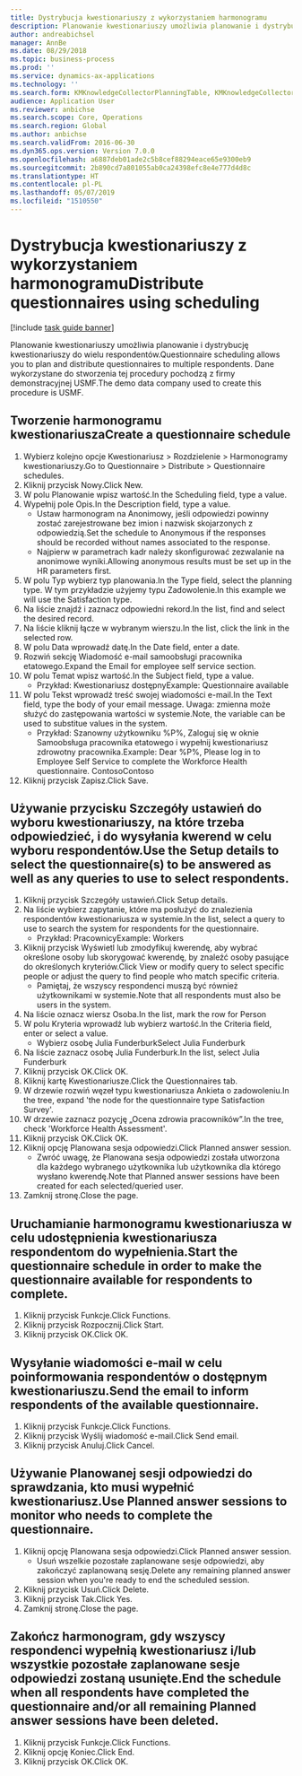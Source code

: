 ```yaml
---
title: Dystrybucja kwestionariuszy z wykorzystaniem harmonogramu
description: Planowanie kwestionariuszy umożliwia planowanie i dystrybucję kwestionariuszy do wielu respondentów.
author: andreabichsel
manager: AnnBe
ms.date: 08/29/2018
ms.topic: business-process
ms.prod: ''
ms.service: dynamics-ax-applications
ms.technology: ''
ms.search.form: KMKnowledgeCollectorPlanningTable, KMKnowledgeCollectorPlanningMulti, SysQueryForm, HcmPersonLookup, KMKnowledgeCollectorPlanning
audience: Application User
ms.reviewer: anbichse
ms.search.scope: Core, Operations
ms.search.region: Global
ms.author: anbichse
ms.search.validFrom: 2016-06-30
ms.dyn365.ops.version: Version 7.0.0
ms.openlocfilehash: a6887deb01ade2c5b8cef88294eace65e9300eb9
ms.sourcegitcommit: 2b890cd7a801055ab0ca24398efc8e4e777d4d8c
ms.translationtype: HT
ms.contentlocale: pl-PL
ms.lasthandoff: 05/07/2019
ms.locfileid: "1510550"
---
```

# <a name="distribute-questionnaires-using-scheduling"></a><span data-ttu-id="67fd7-103">Dystrybucja kwestionariuszy z wykorzystaniem harmonogramu</span><span class="sxs-lookup"><span data-stu-id="67fd7-103">Distribute questionnaires using scheduling</span></span>

[!include [task guide banner](../../includes/task-guide-banner.md)]

<span data-ttu-id="67fd7-104">Planowanie kwestionariuszy umożliwia planowanie i dystrybucję kwestionariuszy do wielu respondentów.</span><span class="sxs-lookup"><span data-stu-id="67fd7-104">Questionnaire scheduling allows you to plan and distribute questionnaires to multiple respondents.</span></span> <span data-ttu-id="67fd7-105">Dane wykorzystane do stworzenia tej procedury pochodzą z firmy demonstracyjnej USMF.</span><span class="sxs-lookup"><span data-stu-id="67fd7-105">The demo data company used to create this procedure is USMF.</span></span>


## <a name="create-a-questionnaire-schedule"></a><span data-ttu-id="67fd7-106">Tworzenie harmonogramu kwestionariusza</span><span class="sxs-lookup"><span data-stu-id="67fd7-106">Create a questionnaire schedule</span></span>
1. <span data-ttu-id="67fd7-107">Wybierz kolejno opcje Kwestionariusz > Rozdzielenie > Harmonogramy kwestionariuszy.</span><span class="sxs-lookup"><span data-stu-id="67fd7-107">Go to Questionnaire > Distribute > Questionnaire schedules.</span></span>
2. <span data-ttu-id="67fd7-108">Kliknij przycisk Nowy.</span><span class="sxs-lookup"><span data-stu-id="67fd7-108">Click New.</span></span>
3. <span data-ttu-id="67fd7-109">W polu Planowanie wpisz wartość.</span><span class="sxs-lookup"><span data-stu-id="67fd7-109">In the Scheduling field, type a value.</span></span>
4. <span data-ttu-id="67fd7-110">Wypełnij pole Opis.</span><span class="sxs-lookup"><span data-stu-id="67fd7-110">In the Description field, type a value.</span></span>
    * <span data-ttu-id="67fd7-111">Ustaw harmonogram na Anonimowy, jeśli odpowiedzi powinny zostać zarejestrowane bez imion i nazwisk skojarzonych z odpowiedzią.</span><span class="sxs-lookup"><span data-stu-id="67fd7-111">Set the schedule to Anonymous if the responses should be recorded without names associated to the response.</span></span>  
    * <span data-ttu-id="67fd7-112">Najpierw w parametrach kadr należy skonfigurować zezwalanie na anonimowe wyniki.</span><span class="sxs-lookup"><span data-stu-id="67fd7-112">Allowing anonymous results must be set up in the HR parameters first.</span></span>  
5. <span data-ttu-id="67fd7-113">W polu Typ wybierz typ planowania.</span><span class="sxs-lookup"><span data-stu-id="67fd7-113">In the Type field, select the planning type.</span></span>  <span data-ttu-id="67fd7-114">W tym przykładzie użyjemy typu Zadowolenie.</span><span class="sxs-lookup"><span data-stu-id="67fd7-114">In this example we will use the Satisfaction type.</span></span>
6. <span data-ttu-id="67fd7-115">Na liście znajdź i zaznacz odpowiedni rekord.</span><span class="sxs-lookup"><span data-stu-id="67fd7-115">In the list, find and select the desired record.</span></span>
7. <span data-ttu-id="67fd7-116">Na liście kliknij łącze w wybranym wierszu.</span><span class="sxs-lookup"><span data-stu-id="67fd7-116">In the list, click the link in the selected row.</span></span>
8. <span data-ttu-id="67fd7-117">W polu Data wprowadź datę.</span><span class="sxs-lookup"><span data-stu-id="67fd7-117">In the Date field, enter a date.</span></span>
9. <span data-ttu-id="67fd7-118">Rozwiń sekcję Wiadomość e-mail samoobsługi pracownika etatowego.</span><span class="sxs-lookup"><span data-stu-id="67fd7-118">Expand the Email for employee self service section.</span></span>
10. <span data-ttu-id="67fd7-119">W polu Temat wpisz wartość.</span><span class="sxs-lookup"><span data-stu-id="67fd7-119">In the Subject field, type a value.</span></span>
    * <span data-ttu-id="67fd7-120">Przykład: Kwestionariusz dostępny</span><span class="sxs-lookup"><span data-stu-id="67fd7-120">Example: Questionnaire available</span></span>  
11. <span data-ttu-id="67fd7-121">W polu Tekst wprowadź treść swojej wiadomości e-mail.</span><span class="sxs-lookup"><span data-stu-id="67fd7-121">In the Text field, type the body of your email message.</span></span> <span data-ttu-id="67fd7-122">Uwaga: zmienna może służyć do zastępowania wartości w systemie.</span><span class="sxs-lookup"><span data-stu-id="67fd7-122">Note, the variable can be used to substitue values in the system.</span></span>
    * <span data-ttu-id="67fd7-123">Przykład:   Szanowny użytkowniku %P%, Zaloguj się w oknie Samoobsługa pracownika etatowego i wypełnij kwestionariusz zdrowotny pracownika.</span><span class="sxs-lookup"><span data-stu-id="67fd7-123">Example:   Dear %P%,  Please log in to Employee Self Service to complete the Workforce Health questionnaire.</span></span>  <span data-ttu-id="67fd7-124">Contoso</span><span class="sxs-lookup"><span data-stu-id="67fd7-124">Contoso</span></span>  
12. <span data-ttu-id="67fd7-125">Kliknij przycisk Zapisz.</span><span class="sxs-lookup"><span data-stu-id="67fd7-125">Click Save.</span></span>

## <a name="use-the-setup-details-to-select-the-questionnaires-to-be-answered-as-well-as-any-queries-to-use-to-select-respondents"></a><span data-ttu-id="67fd7-126">Używanie przycisku Szczegóły ustawień do wyboru kwestionariuszy, na które trzeba odpowiedzieć, i do wysyłania kwerend w celu wyboru respondentów.</span><span class="sxs-lookup"><span data-stu-id="67fd7-126">Use the Setup details to select the questionnaire(s) to be answered as well as any queries to use to select respondents.</span></span>
1. <span data-ttu-id="67fd7-127">Kliknij przycisk Szczegóły ustawień.</span><span class="sxs-lookup"><span data-stu-id="67fd7-127">Click Setup details.</span></span>
2. <span data-ttu-id="67fd7-128">Na liście wybierz zapytanie, które ma posłużyć do znalezienia respondentów kwestionariusza w systemie.</span><span class="sxs-lookup"><span data-stu-id="67fd7-128">In the list, select a query to use to search the system for respondents for the questionnaire.</span></span>
    * <span data-ttu-id="67fd7-129">Przykład: Pracownicy</span><span class="sxs-lookup"><span data-stu-id="67fd7-129">Example: Workers</span></span>  
3. <span data-ttu-id="67fd7-130">Kliknij przycisk Wyświetl lub zmodyfikuj kwerendę, aby wybrać określone osoby lub skorygować kwerendę, by znaleźć osoby pasujące do określonych kryteriów.</span><span class="sxs-lookup"><span data-stu-id="67fd7-130">Click View or modify query to select specific people or adjust the query to find people who match specific criteria.</span></span>
    * <span data-ttu-id="67fd7-131">Pamiętaj, że wszyscy respondenci muszą być również użytkownikami w systemie.</span><span class="sxs-lookup"><span data-stu-id="67fd7-131">Note that all respondents must also be users in the system.</span></span>  
4. <span data-ttu-id="67fd7-132">Na liście oznacz wiersz Osoba.</span><span class="sxs-lookup"><span data-stu-id="67fd7-132">In the list, mark the row for Person</span></span>
5. <span data-ttu-id="67fd7-133">W polu Kryteria wprowadź lub wybierz wartość.</span><span class="sxs-lookup"><span data-stu-id="67fd7-133">In the Criteria field, enter or select a value.</span></span>
    * <span data-ttu-id="67fd7-134">Wybierz osobę Julia Funderburk</span><span class="sxs-lookup"><span data-stu-id="67fd7-134">Select Julia Funderburk</span></span>  
6. <span data-ttu-id="67fd7-135">Na liście zaznacz osobę Julia Funderburk.</span><span class="sxs-lookup"><span data-stu-id="67fd7-135">In the list, select Julia Funderburk</span></span>
7. <span data-ttu-id="67fd7-136">Kliknij przycisk OK.</span><span class="sxs-lookup"><span data-stu-id="67fd7-136">Click OK.</span></span>
8. <span data-ttu-id="67fd7-137">Kliknij kartę Kwestionariusze.</span><span class="sxs-lookup"><span data-stu-id="67fd7-137">Click the Questionnaires tab.</span></span>
9. <span data-ttu-id="67fd7-138">W drzewie rozwiń węzeł typu kwestionariusza Ankieta o zadowoleniu.</span><span class="sxs-lookup"><span data-stu-id="67fd7-138">In the tree, expand 'the node for the questionnaire type Satisfaction Survey'.</span></span>
10. <span data-ttu-id="67fd7-139">W drzewie zaznacz pozycję „Ocena zdrowia pracowników”.</span><span class="sxs-lookup"><span data-stu-id="67fd7-139">In the tree, check 'Workforce Health Assessment'.</span></span>
11. <span data-ttu-id="67fd7-140">Kliknij przycisk OK.</span><span class="sxs-lookup"><span data-stu-id="67fd7-140">Click OK.</span></span>
12. <span data-ttu-id="67fd7-141">Kliknij opcję Planowana sesja odpowiedzi.</span><span class="sxs-lookup"><span data-stu-id="67fd7-141">Click Planned answer session.</span></span>
    * <span data-ttu-id="67fd7-142">Zwróć uwagę, że Planowana sesja odpowiedzi została utworzona dla każdego wybranego użytkownika lub użytkownika dla którego wysłano kwerendę.</span><span class="sxs-lookup"><span data-stu-id="67fd7-142">Note that Planned answer sessions have been created for each selected/queried user.</span></span>  
13. <span data-ttu-id="67fd7-143">Zamknij stronę.</span><span class="sxs-lookup"><span data-stu-id="67fd7-143">Close the page.</span></span>

## <a name="start-the-questionnaire-schedule-in-order-to-make-the-questionnaire-available-for-respondents-to-complete"></a><span data-ttu-id="67fd7-144">Uruchamianie harmonogramu kwestionariusza w celu udostępnienia kwestionariusza respondentom do wypełnienia.</span><span class="sxs-lookup"><span data-stu-id="67fd7-144">Start the questionnaire schedule in order to make the questionnaire available for respondents to complete.</span></span>
1. <span data-ttu-id="67fd7-145">Kliknij przycisk Funkcje.</span><span class="sxs-lookup"><span data-stu-id="67fd7-145">Click Functions.</span></span>
2. <span data-ttu-id="67fd7-146">Kliknij przycisk Rozpocznij.</span><span class="sxs-lookup"><span data-stu-id="67fd7-146">Click Start.</span></span>
3. <span data-ttu-id="67fd7-147">Kliknij przycisk OK.</span><span class="sxs-lookup"><span data-stu-id="67fd7-147">Click OK.</span></span>

## <a name="send-the-email-to-inform-respondents-of-the-available-questionnaire"></a><span data-ttu-id="67fd7-148">Wysyłanie wiadomości e-mail w celu poinformowania respondentów o dostępnym kwestionariuszu.</span><span class="sxs-lookup"><span data-stu-id="67fd7-148">Send the email to inform respondents of the available questionnaire.</span></span>
1. <span data-ttu-id="67fd7-149">Kliknij przycisk Funkcje.</span><span class="sxs-lookup"><span data-stu-id="67fd7-149">Click Functions.</span></span>
2. <span data-ttu-id="67fd7-150">Kliknij przycisk Wyślij wiadomość e-mail.</span><span class="sxs-lookup"><span data-stu-id="67fd7-150">Click Send email.</span></span>
3. <span data-ttu-id="67fd7-151">Kliknij przycisk Anuluj.</span><span class="sxs-lookup"><span data-stu-id="67fd7-151">Click Cancel.</span></span>

## <a name="use-planned-answer-sessions-to-monitor-who-needs-to-complete-the-questionnaire"></a><span data-ttu-id="67fd7-152">Używanie Planowanej sesji odpowiedzi do sprawdzania, kto musi wypełnić kwestionariusz.</span><span class="sxs-lookup"><span data-stu-id="67fd7-152">Use Planned answer sessions to monitor who needs to complete the questionnaire.</span></span>
1. <span data-ttu-id="67fd7-153">Kliknij opcję Planowana sesja odpowiedzi.</span><span class="sxs-lookup"><span data-stu-id="67fd7-153">Click Planned answer session.</span></span>
    * <span data-ttu-id="67fd7-154">Usuń wszelkie pozostałe zaplanowane sesje odpowiedzi, aby zakończyć zaplanowaną sesję.</span><span class="sxs-lookup"><span data-stu-id="67fd7-154">Delete any remaining planned answer session when you're ready to end the scheduled session.</span></span>  
2. <span data-ttu-id="67fd7-155">Kliknij przycisk Usuń.</span><span class="sxs-lookup"><span data-stu-id="67fd7-155">Click Delete.</span></span>
3. <span data-ttu-id="67fd7-156">Kliknij przycisk Tak.</span><span class="sxs-lookup"><span data-stu-id="67fd7-156">Click Yes.</span></span>
4. <span data-ttu-id="67fd7-157">Zamknij stronę.</span><span class="sxs-lookup"><span data-stu-id="67fd7-157">Close the page.</span></span>

## <a name="end-the-schedule-when-all-respondents-have-completed-the-questionnaire-andor-all-remaining-planned-answer-sessions-have-been-deleted"></a><span data-ttu-id="67fd7-158">Zakończ harmonogram, gdy wszyscy respondenci wypełnią kwestionariusz i/lub wszystkie pozostałe zaplanowane sesje odpowiedzi zostaną usunięte.</span><span class="sxs-lookup"><span data-stu-id="67fd7-158">End the schedule when all respondents have completed the questionnaire and/or all remaining Planned answer sessions have been deleted.</span></span>
1. <span data-ttu-id="67fd7-159">Kliknij przycisk Funkcje.</span><span class="sxs-lookup"><span data-stu-id="67fd7-159">Click Functions.</span></span>
2. <span data-ttu-id="67fd7-160">Kliknij opcję Koniec.</span><span class="sxs-lookup"><span data-stu-id="67fd7-160">Click End.</span></span>
3. <span data-ttu-id="67fd7-161">Kliknij przycisk OK.</span><span class="sxs-lookup"><span data-stu-id="67fd7-161">Click OK.</span></span>

